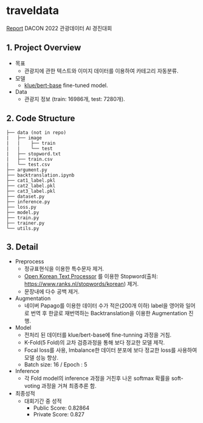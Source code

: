 # traveldata
[Report](https://sangryu-notes.notion.site/2022-AI-e369840c87b5440da0bbb04ae0eb71c4)
DACON 2022 관광데이터 AI 경진대회
## 1. Project Overview
  - 목표
    - 관광지에 관한 텍스트와 이미지 데이터를 이용하여 카테고리 자동분류.
  - 모델
    - [klue/bert-base](https://github.com/KLUE-benchmark/KLUE) fine-tuned model.
  - Data
    - 관광지 정보 (train: 16986개, test: 7280개).

## 2. Code Structure
``` text
├── data (not in repo)
|   ├── image
|   |    ├── train
|   |    └── test
|   ├── stopword.txt
|   ├── train.csv 
|   └── test.csv  
├── argument.py
├── backtranslation.ipynb
├── cat1_label.pkl
├── cat2_label.pkl
├── cat3_label.pkl
├── dataset.py
├── inference.py
├── loss.py
├── model.py
├── train.py
├── trainer.py
└── utils.py
```

## 3. Detail 
  - Preprocess 
    - 정규표현식을 이용한 특수문자 제거.
    - [Open Korean Text Processor](https://github.com/open-korean-text/open-korean-text) 를 이용한 Stopword(출처: https://www.ranks.nl/stopwords/korean) 제거.
    - 문장내에 다수 공백 제거.
  - Augmentation
    - 네이버 Papago를 이용한 데이터 수가 적은(200개 이하) label을 영어와 일어로 번역 후 한글로 재번역하는 Backtranslation을 이용한 Augmentation 진행.
  - Model
    - 전처리 된 데이터를 klue/bert-base에 fine-tunning 과정을 거침.
    - K-Fold(5 Fold)의 교차 검증과정을 통해 보다 정교한 모델 제작.
    - Focal loss를 사용, Imbalance한 데이터 분포에 보다 정교한 loss를 사용하여 모델 성능 향상.
    - Batch size: 16 / Epoch : 5
  - Inference
    - 각 Fold model의 inference 과정을 거친후 나온 softmax 확률을 soft-voting 과정을 거쳐 최종추론 함.
  - 최종성적
    - 대회기간 중 성적
      - Public Score: 0.82864
      - Private Score: 0.827
